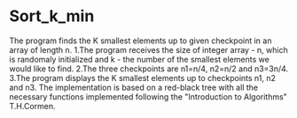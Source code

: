 # Sort_k_min
The program finds the K smallest elements up to given checkpoint in an array of length n.
1.The program receives the size of integer array - n, which is randomaly initialized and k - the number of the smallest elements we would like to find. 
2.The three checkpoints are n1=n/4, n2=n/2 and n3=3n/4.
3.The program displays the K smallest elements up to checkpoints n1, n2 and n3.
The implementation is based on a red-black tree with all the necessary functions implemented following the "Introduction to Algorithms" T.H.Cormen.
